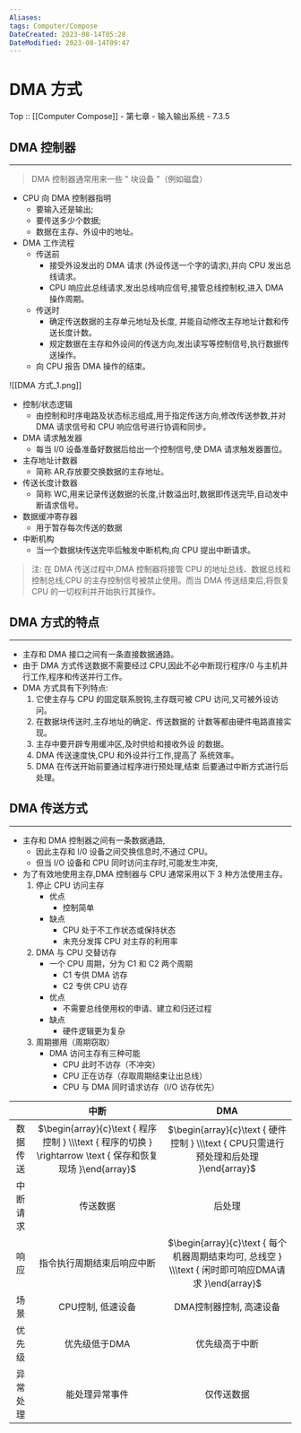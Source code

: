 ```yaml
---
Aliases: 
tags: Computer/Compose 
DateCreated: 2023-08-14T05:28
DateModified: 2023-08-14T09:47
---
```

# DMA 方式

Top :: [[Computer Compose]] - 第七章 - 输入输出系统 - 7.3.5

## DMA 控制器
---

> DMA 控制器通常用来一些 " 块设备 "（例如磁盘）

- CPU 向 DMA 控制器指明
	- 要输入还是输出;
	- 要传送多少个数据;
	- 数据在主存、外设中的地址。
- DMA 工作流程
	- 传送前
		- 接受外设发出的 DMA 请求 (外设传送一个字的请求),并向 CPU 发出总线请求。
		- CPU 响应此总线请求,发出总线响应信号,接管总线控制权,进入 DMA 操作周期。
	- 传送时
		- 确定传送数据的主存单元地址及长度, 并能自动修改主存地址计数和传送长度计数。
		- 规定数据在主存和外设间的传送方向,发出读写等控制信号,执行数据传送操作。
	- 向 CPU 报告 DMA 操作的结束。

![[DMA 方式_1.png]]

- 控制/状态逻辑
	- 由控制和时序电路及状态标志组成,用于指定传送方向,修改传送参数,并对 DMA 请求信号和 CPU 响应信号进行协调和同步。
- DMA 请求触发器
	- 每当 I/0 设备准备好数据后给出一个控制信号,使 DMA 请求触发器置位。
- 主存地址计数器
	- 简称 AR,存放要交换数据的主存地址。
- 传送长度计数器
	- 简称 WC,用来记录传送数据的长度,计数溢出时,数据即传送完毕,自动发中断请求信号。
- 数据缓冲寄存器
	- 用于暂存每次传送的数据
- 中断机构
	- 当一个数据块传送完毕后触发中断机构,向 CPU 提出中断请求。

> 注: 在 DMA 传送过程中,DMA 控制器将接管 CPU 的地址总线、数据总线和控制总线,CPU 的主存控制信号被禁止使用。而当 DMA 传送结束后,将恢复 CPU 的一切权利并开始执行其操作。

## DMA 方式的特点
---
- 主存和 DMA 接口之间有一条直接数据通路。
- 由于 DMA 方式传送数据不需要经过 CPU,因此不必中断现行程序/0 与主机并行工作,程序和传送并行工作。
- DMA 方式具有下列特点:
	1. 它使主存与 CPU 的固定联系脱钩,主存既可被 CPU 访问,又可被外设访问。
	2. 在数据块传送时,主存地址的确定、传送数据的 计数等都由硬件电路直接实现。
	3. 主存中要开辟专用缓冲区,及时供给和接收外设 的数据。
	4. DMA 传送速度快,CPU 和外设并行工作,提高了 系统效率。
	5. DMA 在传送开始前要通过程序进行预处理,结束 后要通过中断方式进行后处理。

## DMA 传送方式
---
- 主存和 DMA 控制器之间有一条数据通路,
	- 因此主存和 l/0 设备之间交换信息时,不通过 CPU。
	- 但当 l/O 设备和 CPU 同时访问主存时,可能发生冲突,
- 为了有效地使用主存,DMA 控制器与 CPU 通常采用以下 3 种方法使用主存。
	1. 停止 CPU 访问主存
		- 优点
			- 控制简单
		- 缺点
			- CPU 处于不工作状态或保持状态
			- 未充分发挥 CPU 对主存的利用率
	2. DMA 与 CPU 交替访存
		- 一个 CPU 周期，分为 C1 和 C2 两个周期
			- C1 专供 DMA 访存
			- C2 专供 CPU 访存
		- 优点
			- 不需要总线使用权的申请、建立和归还过程
		- 缺点
			- 硬件逻辑更为复杂
	3. 周期挪用（周期窃取）
		- DMA 访问主存有三种可能
			- CPU 此时不访存（不冲突）
			- CPU 正在访存（存取周期结束让出总线）
			- CPU 与 DMA 同时请求访存（I/O 访存优先）

|  | 中断 | DMA |
| :---: | :---: | :---: |
| 数据传送 | $\begin{array}{c}\text { 程序控制 } \\\text { 程序的切换 } \rightarrow \text { 保存和恢复现场 }\end{array}$ | $\begin{array}{c}\text { 硬件控制 } \\\text { CPU只需进行预处理和后处理 }\end{array}$ |
| 中断请求 | 传送数据 | 后处理 |
| 响应 | 指令执行周期结束后响应中断 | $\begin{array}{c}\text { 每个机器周期结束均可, 总线空 } \\\text { 闲时即可响应DMA请求 }\end{array}$ |
| 场景 | CPU控制, 低速设备 | DMA控制器控制, 高速设备 |
| 优先级 | 优先级低于DMA | 优先级高于中断 |
| 异常处理 | 能处理异常事件 | 仅传送数据 |